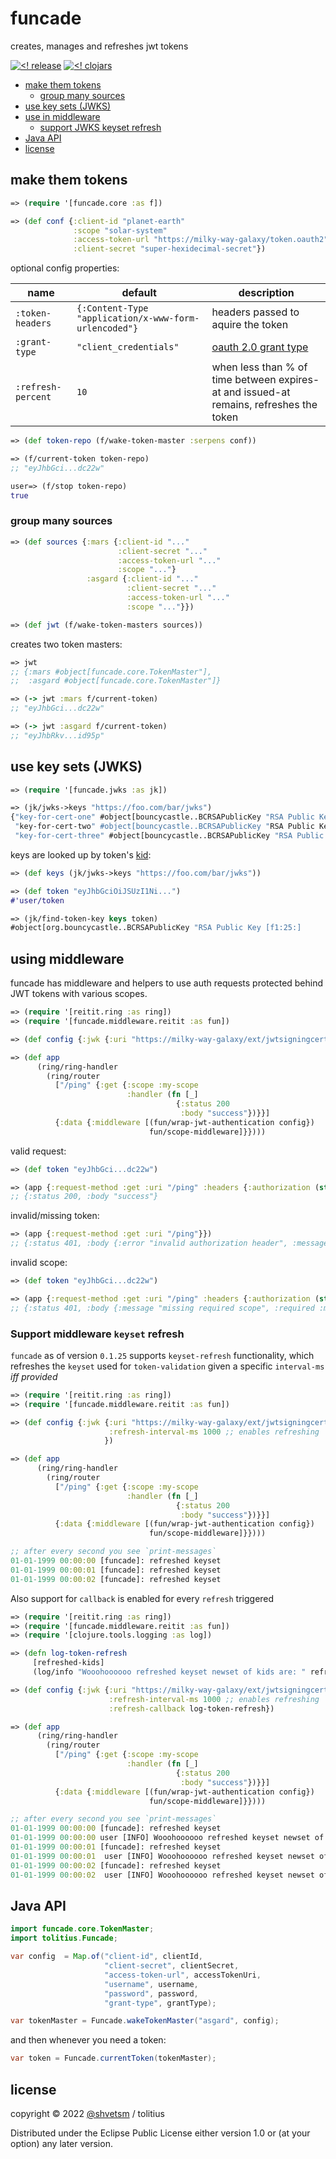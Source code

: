 # funcade

creates, manages and refreshes jwt tokens

[![<! release](https://img.shields.io/badge/dynamic/json.svg?label=release&url=https%3A%2F%2Fclojars.org%2Ftolitius%2Ffuncade%2Flatest-version.json&query=version&colorB=blue)](https://github.com/tolitius/funcade/releases)
[![<! clojars](https://img.shields.io/clojars/v/tolitius/funcade.svg)](https://clojars.org/tolitius/funcade)


- [make them tokens](#make-them-tokens)
  - [group many sources](#group-many-sources)
- [use key sets (JWKS)](#use-key-sets-jwks)
- [use in middleware](#using-middleware)
  - [support JWKS keyset refresh](#support-keyset-refresh)
- [Java API](#java-api)
- [license](#license)

## make them tokens

```clojure
=> (require '[funcade.core :as f])

=> (def conf {:client-id "planet-earth"
              :scope "solar-system"
              :access-token-url "https://milky-way-galaxy/token.oauth2"
              :client-secret "super-hexidecimal-secret"})
```

optional config properties:

name | default | description
------------ | ------------- | -------------
`:token-headers` | `{:Content-Type "application/x-www-form-urlencoded"}` | headers passed to aquire the token
`:grant-type` | `"client_credentials"` | [oauth 2.0 grant type](https://oauth.net/2/grant-types/)
`:refresh-percent` | `10` | when less than % of time between expires-at and issued-at remains, refreshes the token

```clojure
=> (def token-repo (f/wake-token-master :serpens conf))

=> (f/current-token token-repo)
;; "eyJhbGci...dc22w"
```

```clojure
user=> (f/stop token-repo)
true
```

### group many sources

```clojure
=> (def sources {:mars {:client-id "..."
                        :client-secret "..."
                        :access-token-url "..."
                        :scope "..."}
                 :asgard {:client-id "..."
                          :client-secret "..."
                          :access-token-url "..."
                          :scope "..."}})

=> (def jwt (f/wake-token-masters sources))
```

creates two token masters:

```clojure
=> jwt
;; {:mars #object[funcade.core.TokenMaster"],
;;  :asgard #object[funcade.core.TokenMaster"]}

=> (-> jwt :mars f/current-token)
;; "eyJhbGci...dc22w"

=> (-> jwt :asgard f/current-token)
;; "eyJhbRkv...id95p"
```

## use key sets (JWKS)

```clojure
=> (require '[funcade.jwks :as jk])

=> (jk/jwks->keys "https://foo.com/bar/jwks")
{"key-for-cert-one" #object[bouncycastle..BCRSAPublicKey "RSA Public Key [e7:ec:...]
 "key-for-cert-two" #object[bouncycastle..BCRSAPublicKey "RSA Public Key [f1:25:...]
 "key-for-cert-three" #object[bouncycastle..BCRSAPublicKey "RSA Public Key [b4:39:...]}
```

keys are looked up by token's [kid](https://tools.ietf.org/html/rfc7515#section-4.1.4):

```clojure
=> (def keys (jk/jwks->keys "https://foo.com/bar/jwks"))

=> (def token "eyJhbGciOiJSUzI1Ni...")
#'user/token

=> (jk/find-token-key keys token)
#object[org.bouncycastle..BCRSAPublicKey "RSA Public Key [f1:25:]
```

## using middleware

funcade has middleware and helpers to use auth requests protected behind JWT tokens with various scopes.

```clojure
=> (require '[reitit.ring :as ring])
=> (require '[funcade.middleware.reitit :as fun])

=> (def config {:jwk {:uri "https://milky-way-galaxy/ext/jwtsigningcert/jwks"})

=> (def app
      (ring/ring-handler
        (ring/router
          ["/ping" {:get {:scope :my-scope
                          :handler (fn [_]
                                     {:status 200
                                      :body "success"})}}]
          {:data {:middleware [(fun/wrap-jwt-authentication config})
                               fun/scope-middleware]}})))
```

valid request:

```clojure
=> (def token "eyJhbGci...dc22w")

=> (app {:request-method :get :uri "/ping" :headers {:authorization (str "Bearer " token)}})
;; {:status 200, :body "success"}
```

invalid/missing token:

```clojure
=> (app {:request-method :get :uri "/ping"}})
;; {:status 401, :body {:error "invalid authorization header", :message "access to /ping is not authorized"}}
```

invalid scope:

```clojure
=> (def token "eyJhbGci...dc22w")

=> (app {:request-method :get :uri "/ping" :headers {:authorization (str "Bearer " token)}})
;; {:status 401, :body {:message "missing required scope", :required :my-scope, :scopes (:not-my-scope)}}
```

### Support middleware `keyset` refresh

`funcade` as of version `0.1.25` supports `keyset-refresh` functionality, which refreshes the `keyset` used
for `token-validation` given a specific `interval-ms` _iff provided_

```clojure
=> (require '[reitit.ring :as ring])
=> (require '[funcade.middleware.reitit :as fun])

=> (def config {:jwk {:uri "https://milky-way-galaxy/ext/jwtsigningcert/jwks"
                      :refresh-interval-ms 1000 ;; enables refreshing `keyset` for every second
                     })

=> (def app
      (ring/ring-handler
        (ring/router
          ["/ping" {:get {:scope :my-scope
                          :handler (fn [_]
                                     {:status 200
                                      :body "success"})}}]
          {:data {:middleware [(fun/wrap-jwt-authentication config})
                               fun/scope-middleware]}})))

;; after every second you see `print-messages`
01-01-1999 00:00:00 [funcade]: refreshed keyset
01-01-1999 00:00:01 [funcade]: refreshed keyset
01-01-1999 00:00:02 [funcade]: refreshed keyset
```

Also support for `callback` is enabled for every `refresh` triggered

```clojure
=> (require '[reitit.ring :as ring])
=> (require '[funcade.middleware.reitit :as fun])
=> (require '[clojure.tools.logging :as log])

=> (defn log-token-refresh
     [refreshed-kids]
     (log/info "Wooohoooooo refreshed keyset newset of kids are: " refreshed-kids))

=> (def config {:jwk {:uri "https://milky-way-galaxy/ext/jwtsigningcert/jwks"
                      :refresh-interval-ms 1000 ;; enables refreshing `keyset` for every second
                      :refresh-callback log-token-refresh})

=> (def app
      (ring/ring-handler
        (ring/router
          ["/ping" {:get {:scope :my-scope
                          :handler (fn [_]
                                     {:status 200
                                      :body "success"})}}]
          {:data {:middleware [(fun/wrap-jwt-authentication config})
                               fun/scope-middleware]}})))

;; after every second you see `print-messages`
01-01-1999 00:00:00 [funcade]: refreshed keyset
01-01-1999 00:00:00 user [INFO] Wooohoooooo refreshed keyset newset of kids are: (kid-1 kid-2)
01-01-1999 00:00:01 [funcade]: refreshed keyset
01-01-1999 00:00:01  user [INFO] Wooohoooooo refreshed keyset newset of kids are: (kid-3 kid-4)
01-01-1999 00:00:02 [funcade]: refreshed keyset
01-01-1999 00:00:02  user [INFO] Wooohoooooo refreshed keyset newset of kids are: (kid-42 kid-42')
```



## Java API

```java
import funcade.core.TokenMaster;
import tolitius.Funcade;
```

```java
var config  = Map.of("client-id", clientId,
                     "client-secret", clientSecret,
                     "access-token-url", accessTokenUri,
                     "username", username,
                     "password", password,
                     "grant-type", grantType);

var tokenMaster = Funcade.wakeTokenMaster("asgard", config);
```

and then whenever you need a token:

```java
var token = Funcade.currentToken(tokenMaster);
```

## license

copyright © 2022 [@shvetsm](https://github.com/shvetsm) / tolitius

Distributed under the Eclipse Public License either version 1.0 or (at
your option) any later version.
